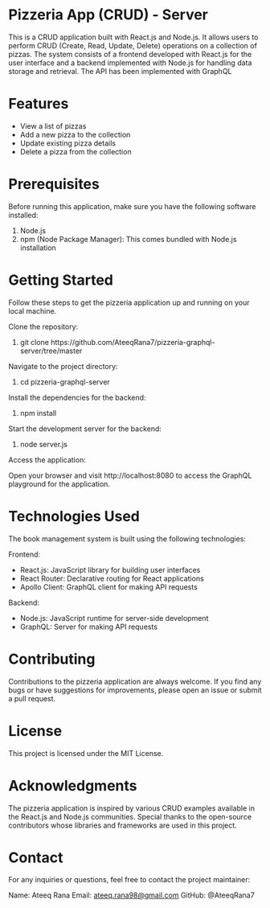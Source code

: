 # Pizzeria App (CRUD) - Server

This is a CRUD application built with React.js and Node.js. It allows users to perform CRUD (Create, Read, Update, Delete) operations on a collection of pizzas. The system consists of a frontend developed with React.js for the user interface and a backend implemented with Node.js for handling data storage and retrieval. The API has been implemented with GraphQL

# Features

<ul>
  <li>View a list of pizzas</li>
  <li>Add a new pizza to the collection</li>
  <li>Update existing pizza details</li>
   <li>Delete a pizza from the collection</li>
</ul>

# Prerequisites

Before running this application, make sure you have the following software installed:

<ol>
  <li>Node.js</li>
  <li>npm (Node Package Manager): This comes bundled with Node.js installation</li>
</ol>

# Getting Started

Follow these steps to get the pizzeria application up and running on your local machine.

Clone the repository:

<ol>
  <li>git clone https://github.com/AteeqRana7/pizzeria-graphql-server/tree/master</li>
</ol>

Navigate to the project directory:

<ol>
  <li>cd pizzeria-graphql-server</li>
</ol>

Install the dependencies for the backend:

<ol>
  <li>npm install</li>
</ol>

Start the development server for the backend:

<ol>
  <li>node server.js</li>
</ol>

Access the application:
<p>
Open your browser and visit http://localhost:8080 to access the GraphQL playground for the application.
</p>

# Technologies Used

The book management system is built using the following technologies:

Frontend:

<ul>
  <li>React.js: JavaScript library for building user interfaces</li>
  <li>React Router: Declarative routing for React applications</li>
  <li>Apollo Client: GraphQL client for making API requests</li>
</ul>

Backend:

<ul>
  <li>Node.js: JavaScript runtime for server-side development</li>
  <li>GraphQL: Server for making API requests</li>
</ul>

# Contributing

Contributions to the pizzeria application are always welcome. If you find any bugs or have suggestions for improvements, please open an issue or submit a pull request.

# License

This project is licensed under the MIT License.

# Acknowledgments

The pizzeria application is inspired by various CRUD examples available in the React.js and Node.js communities.
Special thanks to the open-source contributors whose libraries and frameworks are used in this project.

# Contact

For any inquiries or questions, feel free to contact the project maintainer:

Name: Ateeq Rana
Email: ateeq.rana98@gmail.com
GitHub: @AteeqRana7
